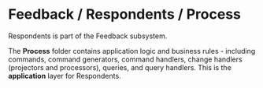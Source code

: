 # Feedback / Respondents / Process

Respondents is part of the Feedback subsystem.
  
The **Process** folder contains application logic and business rules - including commands, command generators, command handlers, change handlers (projectors and processors), queries, and query handlers. This is the **application** layer for Respondents.

